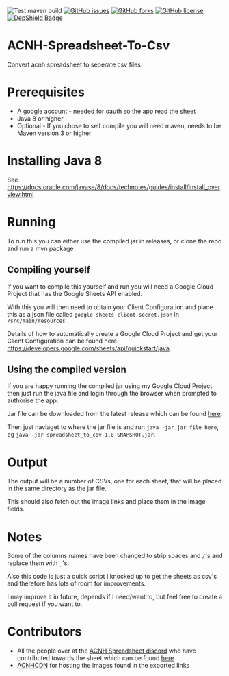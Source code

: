 ![Test maven build](https://github.com/villChurch/ACNH-Spreadsheet-To-Csv/workflows/Test%20maven%20build/badge.svg)
[![GitHub issues](https://img.shields.io/github/issues/villChurch/ACNH-Spreadsheet-To-Csv)](https://github.com/villChurch/ACNH-Spreadsheet-To-Csv/issues)
[![GitHub forks](https://img.shields.io/github/forks/villChurch/ACNH-Spreadsheet-To-Csv)](https://github.com/villChurch/ACNH-Spreadsheet-To-Csv/network)
[![GitHub license](https://img.shields.io/github/license/villChurch/ACNH-Spreadsheet-To-Csv)](https://github.com/villChurch/ACNH-Spreadsheet-To-Csv/blob/master/LICENSE)
[![DepShield Badge](https://depshield.sonatype.org/badges/villChurch/ACNH-Spreadsheet-To-Csv/depshield.svg)](https://depshield.github.io)

# ACNH-Spreadsheet-To-Csv
Convert acnh spreadsheet to seperate csv files

# Prerequisites 

* A google account - needed for oauth so the app read the sheet
* Java 8 or higher
* Optional - If you chose to self compile you will need maven, needs to be Maven version 3 or higher

# Installing Java 8
See https://docs.oracle.com/javase/8/docs/technotes/guides/install/install_overview.html 

# Running
To run this you can either use the compiled jar in releases, or clone the repo and run a mvn package
## Compiling yourself
If you want to compile this yourself and run you will need a Google Cloud Project that has the Google Sheets API enabled.

With this you will then need to obtain your Client Configuration and place this as a json file called `google-sheets-client-secret.json` in `/src/main/resources`

Details of how to automatically create a Google Cloud Project and get your Client Configuration can be found here https://developers.google.com/sheets/api/quickstart/java.

## Using the compiled version
If you are happy running the compiled jar using my Google Cloud Project then just run the java file and login through the browser when prompted to authorise the app.

Jar file can be downloaded from the latest release which can be found [here](https://github.com/villChurch/ACNH-Spreadsheet-To-Csv/releases).

Then just naviaget to where the jar file is and run `java -jar jar file here`, eg `java -jar spreadsheet_to_csv-1.0-SNAPSHOT.jar`.

# Output
The output will be a number of CSVs, one for each sheet, that will be placed in the same directory as the jar file.

This should also fetch out the image links and place them in the image fields.

# Notes

Some of the columns names have been changed to strip spaces and `/`'s and replace them with `_`'s.

Also this code is just a quick script I knocked up to get the sheets as csv's and therefore has lots of room for improvements.

I may improve it in future, depends if I need/want to, but feel free to create a pull request if you want to.

# Contributors

* All the people over at the [ACNH Spreadsheet discord](https://discord.gg/DHGJuz) who have contributed towards the sheet which can be found [here](https://tinyurl.com/acnh-sheet)
* [ACNHCDN](https://acnhcdn.com/) for hosting the images found in the exported links
